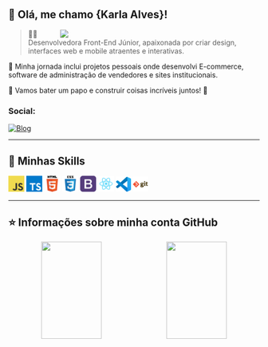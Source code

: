 ## 💜 Olá, me chamo <strong>{Karla Alves}!</strong>
<img src="https://raw.githubusercontent.com/MicaelliMedeiros/micaellimedeiros/master/image/computer-illustration.png" min-width="400px" max-width="400px" width="400px" align="right">

 >👩‍💻 Desenvolvedora Front-End Júnior, apaixonada por criar design, interfaces web e mobile atraentes e interativas. 

 💼 Minha jornada inclui projetos pessoais onde desenvolvi E-commerce, software de administração de vendedores e sites institucionais. 

 💬 Vamos bater um papo e construir coisas incríveis juntos! 🚀

 ### Social:
[![Blog](https://img.shields.io/badge/LinkedIn-0077B5?style=for-the-badge&logo=linkedin&logoColor=white)](https://www.linkedin.com/in/karlaalvesdinelli/)


---

## 🚀 Minhas Skills

<code><img height="32" src="https://raw.githubusercontent.com/github/explore/80688e429a7d4ef2fca1e82350fe8e3517d3494d/topics/javascript/javascript.png" alt="Javascript"/></code>
<code><img height="32" src="https://raw.githubusercontent.com/github/explore/80688e429a7d4ef2fca1e82350fe8e3517d3494d/topics/typescript/typescript.png" alt="Typescript"/></code>
<code><img height="32" src="https://raw.githubusercontent.com/github/explore/80688e429a7d4ef2fca1e82350fe8e3517d3494d/topics/html/html.png" alt="HTML5"/></code>
<code><img height="32" src="https://raw.githubusercontent.com/github/explore/80688e429a7d4ef2fca1e82350fe8e3517d3494d/topics/css/css.png" alt="CSS"/></code>
<code><img height="32" src="https://raw.githubusercontent.com/github/explore/80688e429a7d4ef2fca1e82350fe8e3517d3494d/topics/bootstrap/bootstrap.png" alt="Bootstrap"/></code>
<code><img height="32" src="https://raw.githubusercontent.com/github/explore/80688e429a7d4ef2fca1e82350fe8e3517d3494d/topics/react/react.png" alt="React"/></code>
<code><img height="30" src="https://raw.githubusercontent.com/github/explore/80688e429a7d4ef2fca1e82350fe8e3517d3494d/topics/visual-studio-code/visual-studio-code.png"></code>
<code><img height="30" src="https://raw.githubusercontent.com/github/explore/80688e429a7d4ef2fca1e82350fe8e3517d3494d/topics/git/git.png"></code>


---

## ⭐ Informações sobre minha conta GitHub

<div align="center">  
  <img width="49%" height="195px" src="https://github-readme-stats.vercel.app/api?username=KarlaAlvesDinelli&theme=radical" alt="" /> 
  <img width="49%" height="195px" src="https://github-readme-stats.vercel.app/api/top-langs/?username=KarlaAlvesDinelli&theme=radical" />
</div>


